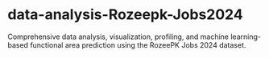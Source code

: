 # data-analysis-Rozeepk-Jobs2024
Comprehensive data analysis, visualization, profiling, and machine learning-based functional area prediction using the RozeePK Jobs 2024 dataset.
